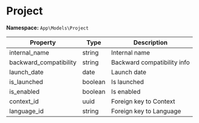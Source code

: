 # Project

**Namespace:** `App\Models\Project`

| Property               | Type    | Description                       |
|------------------------|---------|-----------------------------------|
| internal_name          | string  | Internal name                     |
| backward_compatibility | string  | Backward compatibility info       |
| launch_date            | date    | Launch date                       |
| is_launched            | boolean | Is launched                       |
| is_enabled             | boolean | Is enabled                        |
| context_id             | uuid    | Foreign key to Context            |
| language_id            | string  | Foreign key to Language           |
